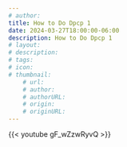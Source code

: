 ```yaml
---
# author: 
title: How to Do Dpcp 1
date: 2024-03-27T18:00:00-06:00
description: How to Do Dpcp 1
# layout: 
# description: 
# tags: 
# icon: 
# thumbnail: 
    # url: 
    # author: 
    # authorURL: 
    # origin: 
    # originURL: 
---
```


{{< youtube gF_wZzwRyvQ >}}
